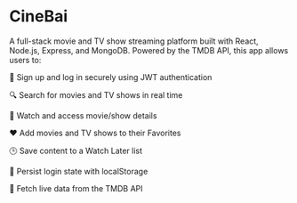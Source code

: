 # CineBai
A full-stack movie and TV show streaming platform built with React, Node.js, Express, and MongoDB. Powered by the TMDB API, this app allows users to:

🔐 Sign up and log in securely using JWT authentication

🔍 Search for movies and TV shows in real time

🎥 Watch and access movie/show details

❤️ Add movies and TV shows to their Favorites

🕒 Save content to a Watch Later list

🔄 Persist login state with localStorage

📡 Fetch live data from the TMDB API
